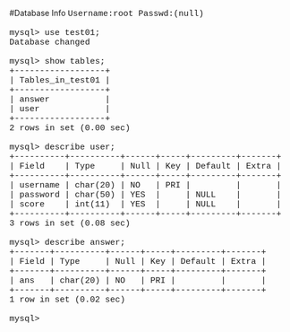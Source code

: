 #Database Info
<span style="font-size: 15px;"><span style="font-family:Courier New;">
Username:root Passwd:(null)<br />
<br />
mysql&gt; use test01;<br />
Database changed<br />
<br />
mysql&gt; show tables;<br />
+------------------+<br />
| Tables_in_test01 |<br />
+------------------+<br />
| answer &nbsp; &nbsp; &nbsp; &nbsp; &nbsp; |<br />
| user &nbsp; &nbsp; &nbsp; &nbsp; &nbsp; &nbsp; |<br />
+------------------+<br />
2 rows in set (0.00 sec)<br />
<br />
mysql&gt; describe user;<br />
+----------+----------+------+-----+---------+-------+<br />
| Field &nbsp; &nbsp;| Type &nbsp; &nbsp; | Null | Key | Default | Extra |<br />
+----------+----------+------+-----+---------+-------+<br />
| username | char(20) | NO &nbsp; | PRI | &nbsp; &nbsp; &nbsp; &nbsp; | &nbsp; &nbsp; &nbsp; |<br />
| password | char(50) | YES &nbsp;| &nbsp; &nbsp; | NULL &nbsp; &nbsp;| &nbsp; &nbsp; &nbsp; |<br />
| score &nbsp; &nbsp;| int(11) &nbsp;| YES &nbsp;| &nbsp; &nbsp; | NULL &nbsp; &nbsp;| &nbsp; &nbsp; &nbsp; |<br />
+----------+----------+------+-----+---------+-------+<br />
3 rows in set (0.08 sec)<br />
<br />
mysql&gt; describe answer;<br />
+-------+----------+------+-----+---------+-------+<br />
| Field | Type &nbsp; &nbsp; | Null | Key | Default | Extra |<br />
+-------+----------+------+-----+---------+-------+<br />
| ans &nbsp; | char(20) | NO &nbsp; | PRI | &nbsp; &nbsp; &nbsp; &nbsp; | &nbsp; &nbsp; &nbsp; |<br />
+-------+----------+------+-----+---------+-------+<br />
1 row in set (0.02 sec)<br />
<br />
mysql&gt;</span></span>

